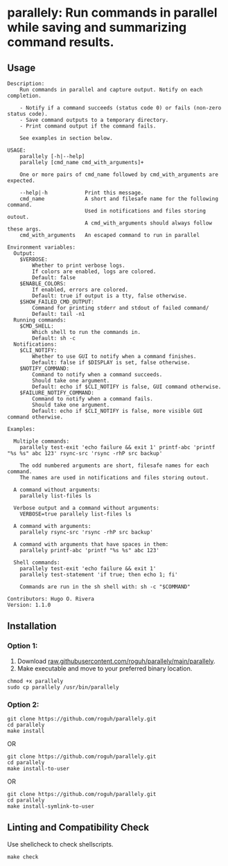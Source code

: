 # parallely: Run commands in parallel while saving and summarizing command results.

<!--
EDIT README.template.md, not README.md directly.
Use `make build-readme to update the README file
-->

## Usage

```
Description:
    Run commands in parallel and capture output. Notify on each completion.

    - Notify if a command succeeds (status code 0) or fails (non-zero status code).
    - Save command outputs to a temporary directory.
    - Print command output if the command fails.

    See examples in section below.

USAGE:
    parallely [-h|--help]
    parallely [cmd_name cmd_with_arguments]+

    One or more pairs of cmd_name followed by cmd_with_arguments are expected.

    --help|-h            Print this message.
    cmd_name             A short and filesafe name for the following command.
                         Used in notifications and files storing outout.
                         A cmd_with_arguments should always follow these args.
    cmd_with_arguments   An escaped command to run in parallel

Environment variables:
  Output:
    $VERBOSE:
        Whether to print verbose logs.
        If colors are enabled, logs are colored.
        Default: false
    $ENABLE_COLORS: 
        If enabled, errors are colored.
        Default: true if output is a tty, false otherwise.
    $SHOW_FAILED_CMD_OUTPUT:
        Command for printing stderr and stdout of failed command/
        Default: tail -n1
  Running commands:
    $CMD_SHELL:
        Which shell to run the commands in.
        Default: sh -c
  Notifications:
    $CLI_NOTIFY:
        Whether to use GUI to notify when a command finishes.
        Default: false if $DISPLAY is set, false otherwise.
    $NOTIFY_COMMAND:
        Command to notify when a command succeeds.
        Should take one argument.
        Default: echo if $CLI_NOTIFY is false, GUI command otherwise.
    $FAILURE_NOTIFY_COMMAND:
        Command to notify when a command fails.
        Should take one argument.
        Default: echo if $CLI_NOTIFY is false, more visible GUI command otherwise.

Examples:

  Multiple commands:
    parallely test-exit 'echo failure && exit 1' printf-abc 'printf "%s %s" abc 123' rsync-src 'rsync -rhP src backup'

    The odd numbered arguments are short, filesafe names for each command.
    The names are used in notifications and files storing outout.

  A command without arguments:
    parallely list-files ls

  Verbose output and a command without arguments:
    VERBOSE=true parallely list-files ls

  A command with arguments:
    parallely rsync-src 'rsync -rhP src backup'

  A command with arguments that have spaces in them:
    parallely printf-abc 'printf "%s %s" abc 123'

  Shell commands:
    parallely test-exit 'echo failure && exit 1'
    parallely test-statement 'if true; then echo 1; fi'

    Commands are run in the sh shell with: sh -c "$COMMAND"

Contributors: Hugo O. Rivera
Version: 1.1.0

```

## Installation

### Option 1:

1. Download [raw.githubusercontent.com/roguh/parallely/main/parallely](https://raw.githubusercontent.com/roguh/parallely/main/parallely).
2. Make executable and move to your preferred binary location.

```
chmod +x parallely
sudo cp parallely /usr/bin/parallely
```

### Option 2:

```
git clone https://github.com/roguh/parallely.git
cd parallely
make install
```

OR

```
git clone https://github.com/roguh/parallely.git
cd parallely
make install-to-user
```

OR

```
git clone https://github.com/roguh/parallely.git
cd parallely
make install-symlink-to-user
```

<!-- TODO
## Integration Testing

If the test script fails, the tests have failed.
Also read the output to determine if `parallely` is behaving correctly.

Note the `test-integration-all-shells.sh` script runs the `test-integration.sh` script using the test shell itself.

### Linux: Running tests for many shells at once

```
make test-on-linux
```

### MacOS: Running tests for many shells at once

```
make test-on-macos
```

### Running tests for stricter POSIX shells

```
make test-on-strict-posix-shells
```

### Running tests one shell at a time

Run the following commands:

```
./tests/test-integration.sh sh
./tests/test-integration.sh dash
./tests/test-integration.sh bash
BASH_COMPAT=31 ./tests/test-integration.sh bash
./tests/test-integration.sh zsh
```

### Test results

### Linux

Tested using GNU coreutils 9.0 in these shells:

- dash 0.5
- bash 5.1
- bash 5.1 in bash 3.1 compatibility mode BASH_COMPAT=31
- zsh 5.8
- yash 2.52
- ksh version 2020.0.0

### MacOS

Not tested on MacOS, yet. It should work fine.
-->

## Linting and Compatibility Check

Use shellcheck to check shellscripts.

```
make check
```
